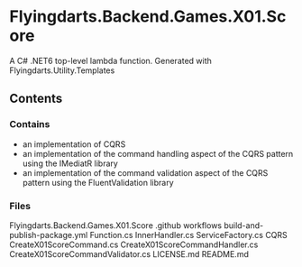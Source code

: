 # Flyingdarts.Backend.Games.X01.Score
A C# .NET6 top-level lambda function.
Generated with Flyingdarts.Utility.Templates

## Contents

### Contains
- an implementation of CQRS
- an implementation of the command handling aspect of the CQRS pattern using the IMediatR library
- an implementation of the command validation aspect of the CQRS pattern using the FluentValidation library

### Files
Flyingdarts.Backend.Games.X01.Score
    .github
        workflows
            build-and-publish-package.yml
    Function.cs
    InnerHandler.cs
    ServiceFactory.cs
    CQRS
        CreateX01ScoreCommand.cs
        CreateX01ScoreCommandHandler.cs
        CreateX01ScoreCommandValidator.cs
    LICENSE.md
    README.md